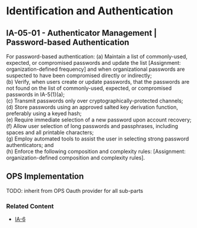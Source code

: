 # Identification and Authentication
## IA-05-01 - Authenticator Management | Password-based Authentication

For password-based authentication:
(a) Maintain a list of commonly-used, expected, or compromised passwords and update the list [Assignment: organization-defined frequency] and when organizational passwords are suspected to have been compromised directly or indirectly;<br />
(b) Verify, when users create or update passwords, that the passwords are not found on the list of commonly-used, expected, or compromised passwords in IA-5(1)(a);<br />
(c) Transmit passwords only over cryptographically-protected channels;<br />
(d) Store passwords using an approved salted key derivation function, preferably using a keyed hash;<br />
(e) Require immediate selection of a new password upon account recovery;<br />
(f) Allow user selection of long passwords and passphrases, including spaces and all printable characters;<br />
(g) Employ automated tools to assist the user in selecting strong password authenticators; and<br />
(h) Enforce the following composition and complexity rules: [Assignment: organization-defined composition and complexity rules].<br />

## OPS Implementation

TODO: inherit from OPS Oauth provider for all sub-parts

### Related Content

* [IA-6](ia-06/index.md)
